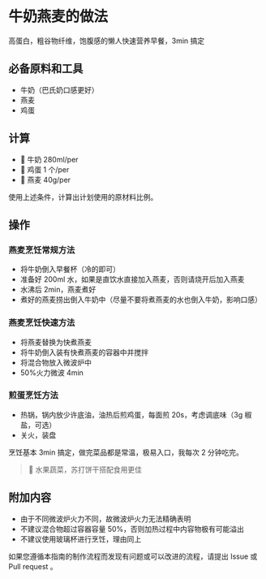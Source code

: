 # 牛奶燕麦的做法

高蛋白，粗谷物纤维，饱腹感的懒人快速营养早餐，3min 搞定

## 必备原料和工具

- 牛奶（巴氏奶口感更好）
- 燕麦
- 鸡蛋

## 计算

- 🥛 牛奶 280ml/per
- 🍳 鸡蛋 1 个/per
- 🍚 燕麦 40g/per

使用上述条件，计算出计划使用的原材料比例。

## 操作

### 燕麦烹饪常规方法

- 将牛奶倒入早餐杯（冷的即可）
- 准备好 200ml 水，如果是直饮水直接加入燕麦，否则请烧开后加入燕麦
- 水沸后 2min，燕麦煮好
- 煮好的燕麦捞出倒入牛奶中（尽量不要将煮燕麦的水也倒入牛奶，影响口感）

### 燕麦烹饪快速方法

- 将燕麦替换为快煮燕麦
- 将牛奶倒入装有快煮燕麦的容器中并搅拌
- 将混合物放入微波炉中
- 50%火力微波 4min

### 煎蛋烹饪方法

- 热锅，锅内放少许底油，油热后煎鸡蛋，每面煎 20s，考虑调底味（3g 椒盐，可选）
- 关火，装盘

烹饪基本 3min 搞定，做完菜品都是常温，极易入口，我每次 2 分钟吃完。

> 🥑 水果蔬菜，苏打饼干搭配食用更佳

## 附加内容

- 由于不同微波炉火力不同，故微波炉火力无法精确表明
- 不建议混合物超过容器容量 50%，否则加热过程中内容物极有可能溢出
- 不建议使用玻璃杯进行烹饪，理由同上

如果您遵循本指南的制作流程而发现有问题或可以改进的流程，请提出 Issue 或 Pull request 。

